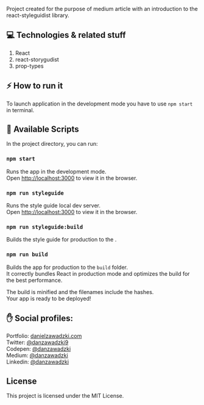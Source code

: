 Project created for the purpose of medium article with an introduction to the react-styleguidist library.

## ‍💻 Technologies & related stuff

1. React
2. react-storygudist
3. prop-types

## ⚡ ️How to run it

To launch application in the development mode you have to use `npm start` in terminal.

## 🔨 Available Scripts

In the project directory, you can run:

### `npm start`

Runs the app in the development mode.<br>
Open [http://localhost:3000](http://localhost:3000) to view it in the browser.

### `npm run styleguide`
Runs the style guide local dev server.<br>
Open [http://localhost:3000](http://localhost:6060) to view it in the browser.

### `npm run styleguide:build`
Builds the style guide for production to the .<br>

### `npm run build`

Builds the app for production to the `build` folder.<br>
It correctly bundles React in production mode and optimizes the build for the best performance.

The build is minified and the filenames include the hashes.<br>
Your app is ready to be deployed!

## ✋ Social profiles:

Portfolio: [danielzawadzki.com](http://danielzawadzki.com/)<br/>
Twitter: [@danzawadzki9](https://twitter.com/danzawadzki7)<br/>
Codepen: [@danzawadzki](https://codepen.io/danzawadzki/)<br/>
Medium: [@danzawadzki](https://medium.com/@danzawadzki)<br/>
Linkedin: [@danzawadzki](https://www.linkedin.com/in/danzawadzki/)

## License

This project is licensed under the MIT License.

